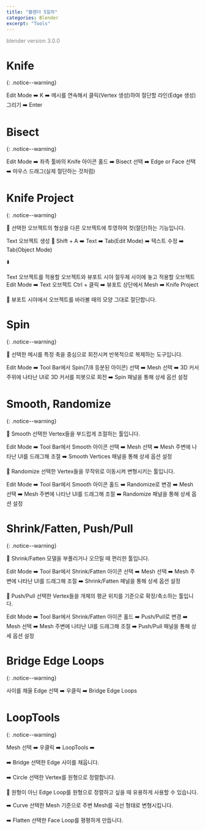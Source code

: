 ```yaml
---
title: "블렌더 5일차"
categories: Blender
excerpt: "Tools"
---
```


<span style="color:gray">blender version 3.0.0</span>

# Knife
{: .notice--warning}

<span class="block-darkgrey">Edit Mode</span> ➡️ <span class="block-darkgrey">K</span> ➡️ <span class="block-darkgrey">메시를 연속해서 클릭(Vertex 생성)하여 절단할 라인(Edge 생성) 그리기</span> ➡️ <span class="block-darkgrey">Enter</span>

# Bisect
{: .notice--warning}

<span class="block-darkgrey">Edit Mode</span> ➡️ <span class="block-darkgrey">좌측 툴바의 Knife 아이콘 홀드</span> ➡️ <span class="block-darkgrey">Bisect 선택</span> ➡️ <span class="block-darkgrey">Edge or Face 선택</span> ➡️ <span class="block-darkgrey">마우스 드래그(실제 절단하는 것처럼)</span>

# Knife Project
{: .notice--warning}

📢 선택한 오브젝트의 형상을 다른 오브젝트에 투영하여 컷(절단)하는 기능입니다.

<span class="block-lightgreen">Text 오브젝트 생성</span> 🟰 <span class="block-darkgrey">Shift + A</span> ➡️ <span class="block-darkgrey">Text</span> ➡️ <span class="block-darkgrey">Tab(Edit Mode)</span> ➡️ <span class="block-darkgrey">텍스트 수정</span> ➡️ <span class="block-darkgrey">Tab(Object Mode)</span> 

⬇️

<span class="block-darkgrey">Text 오브젝트를 적용할 오브젝트와 뷰포트 시야 절두체 사이에 놓고 적용할 오브젝트 Edit Mode</span> ➡️ <span class="block-darkgrey">Text 오브젝트 Ctrl + 클릭</span> ➡️ <span class="block-darkgrey">뷰포트 상단에서 Mesh</span> ➡️ <span class="block-darkgrey">Knife Project</span>

📝 뷰포트 시야에서 오브젝트를 바라볼 때의 모양 그대로 절단합니다.

# Spin
{: .notice--warning}

📢 선택한 메시를 특정 축을 중심으로 회전시켜 반복적으로 복제하는 도구입니다.

<span class="block-darkgrey">Edit Mode</span> ➡️ <span class="block-darkgrey">Tool Bar에서 Spin(7/8 등분된 아이콘) 선택</span> ➡️ <span class="block-darkgrey">Mesh 선택</span> ➡️ <span class="block-darkgrey">3D 커서 주위에 나타난 UI로 3D 커서를 피봇으로 회전</span> ➡️ <span class="block-darkgrey">Spin 패널을 통해 상세 옵션 설정</span>

# Smooth, Randomize
{: .notice--warning}

📢 Smooth 선택한 Vertex들을 부드럽게 조절하는 툴입니다.

<span class="block-darkgrey">Edit Mode</span> ➡️ <span class="block-darkgrey">Tool Bar에서 Smooth 아이콘 선택</span> ➡️ <span class="block-darkgrey">Mesh 선택</span> ➡️ <span class="block-darkgrey">Mesh 주변에 나타난 UI를 드래그해 조절</span> ➡️ <span class="block-darkgrey">Smooth Vertices 패널을 통해 상세 옵션 설정</span>

📢 Randomize 선택한 Vertex들을 무작위로 이동시켜 변형시키는 툴입니다.

<span class="block-darkgrey">Edit Mode</span> ➡️ <span class="block-darkgrey">Tool Bar에서 Smooth 아이콘 홀드</span> ➡️ <span class="block-darkgrey">Randomize로 변경</span> ➡️ <span class="block-darkgrey">Mesh 선택</span> ➡️ <span class="block-darkgrey">Mesh 주변에 나타난 UI를 드래그해 조절</span> ➡️ <span class="block-darkgrey">Randomize 패널을 통해 상세 옵션 설정</span>

# Shrink/Fatten, Push/Pull
{: .notice--warning}

📢 Shrink/Fatten 모델을 부풀리거나 오므릴 때 편리한 툴입니다.

<span class="block-darkgrey">Edit Mode</span> ➡️ <span class="block-darkgrey">Tool Bar에서 Shrink/Fatten 아이콘 선택</span> ➡️ <span class="block-darkgrey">Mesh 선택</span> ➡️ <span class="block-darkgrey">Mesh 주변에 나타난 UI를 드래그해 조절</span> ➡️ <span class="block-darkgrey">Shrink/Fatten 패널을 통해 상세 옵션 설정</span>

📢 Push/Pull 선택한 Vertex들을 개체의 평균 위치를 기준으로 확장/축소하는 툴입니다.

<span class="block-darkgrey">Edit Mode</span> ➡️ <span class="block-darkgrey">Tool Bar에서 Shrink/Fatten 아이콘 홀드</span> ➡️ <span class="block-darkgrey">Push/Pull로 변경</span> ➡️ <span class="block-darkgrey">Mesh 선택</span> ➡️ <span class="block-darkgrey">Mesh 주변에 나타난 UI를 드래그해 조절</span> ➡️ <span class="block-darkgrey">Push/Pull 패널을 통해 상세 옵션 설정 </span>

# Bridge Edge Loops
{: .notice--warning}

<span class="block-darkgrey">사이를 채울 Edge 선택</span> ➡️ <span class="block-darkgrey">우클릭</span> ➡️ <span class="block-darkgrey">Bridge Edge Loops</span>

# LoopTools
{: .notice--warning}

<span class="block-darkgrey">Mesh 선택</span> ➡️ <span class="block-darkgrey">우클릭</span> ➡️ <span class="block-darkgrey">LoopTools</span> ➡️

➡️ <span class="block-darkgrey">Bridge</span> 선택한 Edge 사이를 채웁니다.

➡️ <span class="block-darkgrey">Circle</span> 선택한 Vertex를 원형으로 정렬합니다.

📝 원형이 아닌 Edge Loop를 원형으로 정렬하고 싶을 때 유용하게 사용할 수 있습니다.

➡️ <span class="block-darkgrey">Curve</span> 선택한 Mesh 기준으로 주변 Mesh를 곡선 형태로 변형시킵니다.

➡️ <span class="block-darkgrey">Flatten</span> 선택한 Face Loop를 평평하게 만듭니다.